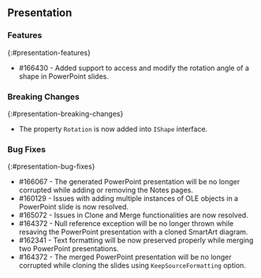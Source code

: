 ## Presentation

### Features
{:#presentation-features}
* \#166430 - Added support to access and modify the rotation angle of a shape in PowerPoint slides.

### Breaking Changes
{:#presentation-breaking-changes}
* The property `Rotation` is now added into `IShape` interface.

### Bug Fixes
{:#presentation-bug-fixes}
* \#166067 - The generated PowerPoint presentation will be no longer corrupted while adding or removing the Notes pages.
* \#160129 - Issues with adding multiple instances of OLE objects in a PowerPoint slide is now resolved.
* \#165072 - Issues in Clone and Merge functionalities are now resolved.
* \#164372 - Null reference exception will be no longer thrown while resaving the PowerPoint presentation with a cloned SmartArt diagram.
* \#162341 - Text formatting will be now preserved properly while merging two PowerPoint presentations.
* \#164372 - The merged PowerPoint presentation will be no longer corrupted while cloning the slides using `KeepSourceFormatting` option.